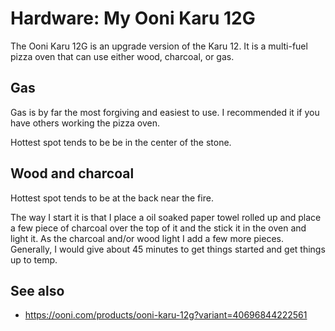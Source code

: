 # Hardware: My Ooni Karu 12G

The Ooni Karu 12G is an upgrade version of the Karu 12. It is a multi-fuel pizza oven that can use either wood, charcoal, or gas.

## Gas

Gas is by far the most forgiving and easiest to use. I recommended it if you have others working the pizza oven.

Hottest spot tends to be be in the center of the stone.

## Wood and charcoal

Hottest spot tends to be at the back near the fire.

The way I start it is that I place a oil soaked paper towel rolled up and place a few piece of charcoal over the top of it and the stick it in the oven and light it. As the charcoal and/or wood light I add a few more pieces. Generally, I would give about 45 minutes to get things started and get things up to temp.

## See also

- https://ooni.com/products/ooni-karu-12g?variant=40696844222561